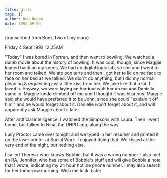 ```yaml
---
title: girls
tags: []
author: Rob Nugen
date: 1992-09-04
---
```


<p class=note>(transcribed from Book Two of my diary)

<p class=date>Friday 4 Sept 1992 12:25AM</p>

<p>"Today" I was bored in Fortran, and then went to bowling.  We
watched a dumb movie about the history of bowling.  It was cool,
though, since Maggie leaned back on my knees.  We had no digital logic
lab, so she and I went to her room and talked.  We ate pop tarts and
then I got her to lie on me face to face on her bed as we talked.  We
didn't do anything, but I did my normal pleading & requesting just a
little kiss from her.  We joke like that a lot.  I loved it.  Anyway,
we were laying on her bed with her on me and Danielle came in.  Maggie
kinda climbed off me and I thought it was hilarious.  Maggie said she
would have preferred it to be John, since she could "explain it off
him," and he would forget about it.  Danielle <em>won't</em> forget
about it, and will apparently ask Maggie about it later.</p>

<p>After artificial intelligence, I watched the Simpsons with Laura.
Then I went home, but talked to Nina, the UHPD cop, along the way.</p>

<p>Lucy Proctor came over tonight and we typed in her resume' and
printed it on the laser printer at Social Work.  I enjoyed doing that.
We kissed at the very end of the night, but nothing else.</p>

<p>I called Theresa-who-knows-Bobbie, but it was a wrong number.  I
also met an RA, Jennifer, who has some of Bobbie's stuff and will give
Bobbie a note that I wrote, indicating my 24 hour hotline phone
number.  I may also search for her tomorrow morning.  Wish me luck.
Later</p>

